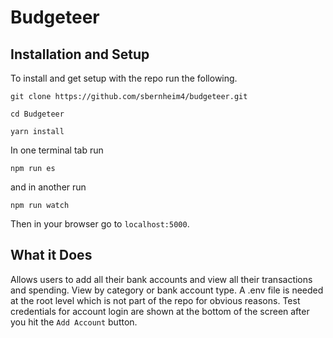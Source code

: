 # Budgeteer

## Installation and Setup

To install and get setup with the repo run the following. 

`git clone https://github.com/sbernheim4/budgeteer.git`

`cd Budgeteer`

`yarn install`

In one terminal tab run 

`npm run es`

and in another run 

`npm run watch`

Then in your browser go to `localhost:5000`.

## What it Does

Allows users to add all their bank accounts and view all their transactions and spending. View by category or bank account type. A .env file is needed at the root level which is not part of the repo for obvious reasons. Test credentials for account login are shown at the bottom of the screen after you hit the `Add Account` button.
